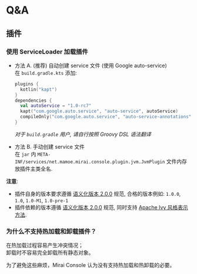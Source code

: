 # Q&A

## 插件


### 使用 ServiceLoader 加载插件

- 方法 A. (推荐) 自动创建 service 文件 (使用 Google auto-service)  
  在 `build.gradle.kts` 添加:
  ```kotlin
  plugins {
    kotlin("kapt")
  }
  dependencies {
    val autoService = "1.0-rc7"
    kapt("com.google.auto.service", "auto-service", autoService)
    compileOnly("com.google.auto.service", "auto-service-annotations", autoService)
  }
  ```
  *对于 `build.gradle` 用户, 请自行按照 Groovy DSL 语法翻译*

- 方法 B. 手动创建 service 文件  
  在 `jar` 内 `META-INF/services/net.mamoe.mirai.console.plugin.jvm.JvmPlugin` 文件内存放插件主类全名.


**注意**:
- 插件自身的版本要求遵循 [语义化版本 2.0.0](https://semver.org/lang/zh-CN/) 规范, 合格的版本例如: `1.0.0`, `1.0`, `1.0-M1`, `1.0-pre-1`
- 插件依赖的版本遵循 [语义化版本 2.0.0](https://semver.org/lang/zh-CN/) 规范, 同时支持 [Apache Ivy 风格表示方法](http://ant.apache.org/ivy/history/latest-milestone/settings/version-matchers.html).


### 为什么不支持热加载和卸载插件？

在热加载过程容易产生冲突情况；  
卸载时不容易完全卸载所有静态对象。

为了避免这些麻烦，Mirai Console 认为没有支持热加载和热卸载的必要。